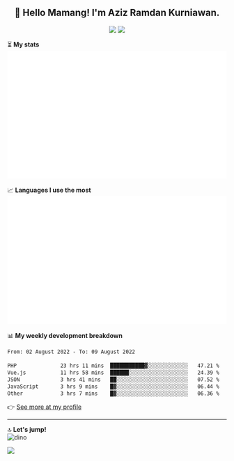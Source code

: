 <h2 align="center">👋 Hello Mamang! I'm Aziz Ramdan Kurniawan.</h2>  
<p align="center">
  <img src="https://komarev.com/ghpvc/?username=azizramdan">
  <img src="https://wakatime.com/badge/user/90056fa0-4c31-4eca-954e-2a3ac05896f9.svg">
</p>
    
⏳ **My stats**  
![](https://raw.githubusercontent.com/azizramdan/github-stats/master/generated/overview.svg#gh-dark-mode-only)

📈 **Languages I use the most**  
![](https://raw.githubusercontent.com/azizramdan/github-stats/master/generated/languages.svg#gh-dark-mode-only)

📊 **My weekly development breakdown**
<!--START_SECTION:waka-->

```text
From: 02 August 2022 - To: 09 August 2022

PHP              23 hrs 11 mins  ███████████▓░░░░░░░░░░░░░   47.21 %
Vue.js           11 hrs 58 mins  ██████░░░░░░░░░░░░░░░░░░░   24.39 %
JSON             3 hrs 41 mins   ██░░░░░░░░░░░░░░░░░░░░░░░   07.52 %
JavaScript       3 hrs 9 mins    █▓░░░░░░░░░░░░░░░░░░░░░░░   06.44 %
Other            3 hrs 7 mins    █▓░░░░░░░░░░░░░░░░░░░░░░░   06.36 %
```

<!--END_SECTION:waka-->
👉 [See more at my profile](https://wakatime.com/@azizramdan)
***
🔝 **Let's jump!**  
![dino](https://raw.githubusercontent.com/azizramdan/azizramdan/master/dino.gif)  

![](https://hit.yhype.me/github/profile?user_id=27954794)
